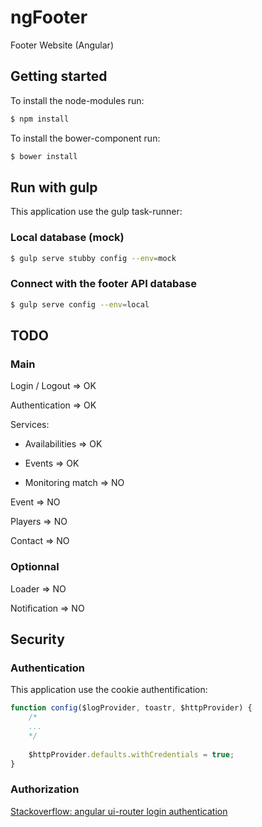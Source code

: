 # ngFooter
Footer Website (Angular)

## Getting started

To install the node-modules run:

```sh
$ npm install
```

To install the bower-component run:

```sh
$ bower install
```

## Run with gulp

This application use the gulp task-runner: 

### Local database (mock)

```sh
$ gulp serve stubby config --env=mock
```

### Connect with the footer API database

```sh
$ gulp serve config --env=local
```

## TODO
### Main

Login / Logout => OK

Authentication => OK

Services:

  * Availabilities => OK
    
  * Events => OK
    
  * Monitoring match => NO
    
Event => NO

Players => NO

Contact => NO

### Optionnal

Loader => NO

Notification => NO

## Security
### Authentication

This application use the cookie authentification: 

```javascript
function config($logProvider, toastr, $httpProvider) {
    /*
    ...
    */
    
    $httpProvider.defaults.withCredentials = true;
}
```

### Authorization

[Stackoverflow: angular ui-router login authentication](http://stackoverflow.com/questions/22537311/angular-ui-router-login-authentication)
